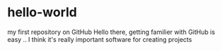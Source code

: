 # hello-world
my first repository on GitHub
Hello there, getting familier with GitHub is easy .. I think it's really important software for creating projects
